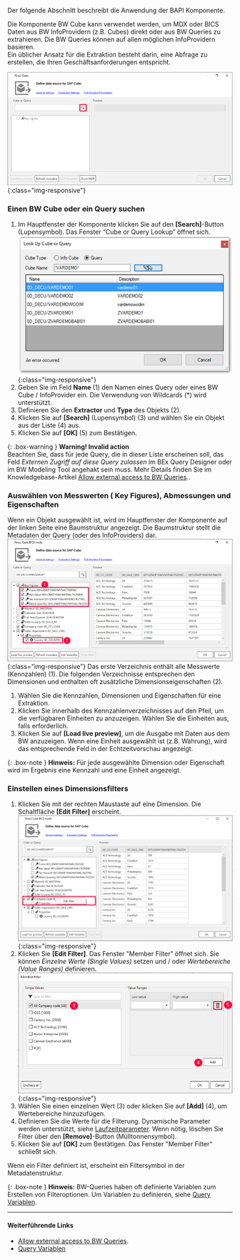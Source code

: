 Der folgende Abschnitt beschreibt die Anwendung der BAPI Komponente.<br>

Die Komponente BW Cube kann verwendet werden, um MDX oder BICS Daten aus BW InfoProvidern (z.B. Cubes) direkt oder aus BW Queries zu extrahieren. Die BW Queries können auf allen möglichen InfoProvidern basieren. <br>
Ein üblicher Ansatz für die Extraktion besteht darin, eine Abfrage zu erstellen, die Ihren Geschäftsanforderungen entspricht.

![Bw-Cube-Data-Source](/img/content/Bw-Cube-Data-Source.png){:class="img-responsive"}

### Einen BW Cube oder ein Query suchen

1. Im Hauptfenster der Komponente klicken Sie auf den **[Search]**-Button (Lupensymbol). Das Fenster “Cube or Query Lookup” öffnet sich.
![Look-Up-Cube](/img/content/Look-Up-Cube.png){:class="img-responsive"}
2. Geben Sie im Feld **Name** (1) den Namen eines Query oder eines BW Cube / InfoProvider ein. Die Verwendung von Wildcards (*) wird unterstützt. 
3. Definieren Sie den **Extractor** und **Type** des Objekts (2).
4. Klicken Sie auf **[Search]** (Lupensymbol) (3) und wählen Sie ein Objekt aus der Liste (4) aus.
5. Klicken Sie auf **[OK]** (5) zum Bestätigen.

{: .box-warning }
**Warning! Invalid action**<br>
Beachten Sie, dass für jede Query, die in dieser Liste erscheinen soll, das Feld *Externen Zugriff auf diese Query zulassen* im BEx Query Designer oder im BW Modeling Tool angehakt sein muss. 
Mehr Details finden Sie im Knowledgebase-Artikel [Allow external access to BW Queries](https://kb.theobald-software.com/general/allow-external-access-to-bw-queries)..
 
### Auswählen von Messwerten ( Key Figures), Abmessungen und Eigenschaften
Wenn ein Objekt ausgewählt ist, wird im Hauptfenster der Komponente auf der linken Seite eine Baumstruktur angezeigt. Die Baumstruktur stellt die Metadaten der Query (oder des InfoProviders) dar. <br>
![Cube-Details](/img/content/XU-Tableau-BExQuery.png){:class="img-responsive"}
Das erste Verzeichnis enthält alle Messwerte (Kennzahlen) (1). Die folgenden Verzeichnisse entsprechen den Dimensionen und enthalten oft zusätzliche Dimensionseigenschaften (2). <br>

1. Wählen Sie die Kennzahlen, Dimensionen und Eigenschaften für eine Extraktion.
2. Klicken Sie innerhalb des Kennzahlenverzeichnisses auf den Pfeil, um die verfügbaren Einheiten zu anzuzeigen. Wählen Sie die Einheiten aus, falls erforderlich.
3. Klicken Sie auf **[Load live preview]**, um die Ausgabe mit Daten aus dem BW anzuzeigen. Wenn eine Einheit ausgewählt ist (z.B. Währung), wird das entsprechende Feld in der Echtzeitvorschau angezeigt.

{: .box-note }
**Hinweis:** Für jede ausgewählte Dimension oder Eigenschaft wird im Ergebnis eine Kennzahl und eine Einheit angezeigt. 

### Einstellen eines Dimensionsfilters 
1. Klicken Sie mit der rechten Maustaste auf eine Dimension. Die Schaltfläche **[Edit Filter]** erscheint.
![Query Filter](/img/content/cube-query-filter.png){:class="img-responsive"}
2. Klicken Sie **[Edit Filter]**. Das Fenster "Member Filter" öffnet sich. Sie können *Einzelne Werte (Single Values)* setzen und / oder *Wertebereiche (Value Ranges)* definieren.
![Query Filter Define](/img/content/xfa/xfa_cube-query-filter-def.png){:class="img-responsive"}
3. Wählen Sie einen einzelnen Wert (3) oder klicken Sie auf **[Add]** (4), um Wertebereiche hinzuzufügen. 
4. Definieren Sie die Werte für die Filterung. Dynamische Parameter werden unterstützt, siehe [Laufzeitparameter](./edit-runtime-parameters). Wenn nötig, löschen Sie Filter über den **[Remove]**-Button (Mülltonnensymbol).
5. Klicken Sie auf **[OK]** zum Bestätigen. Das Fenster "Member Filter" schließt sich.

Wenn ein Filter definiert ist, erscheint ein Filtersymbol in der Metadatenstruktur.

{: .box-note }
**Hinweis:** BW-Queries haben oft definierte Variablen zum Erstellen von Filteroptionen. Um Variablen zu definieren, siehe [Query Variablen](./variablen).
 

****
#### Weiterführende Links
- [Allow external access to BW Queries](https://kb.theobald-software.com/general/allow-external-access-to-bw-queries).
- [Query Variablen](./variablen)
